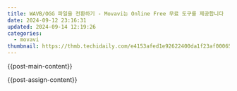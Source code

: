```yaml
---
title: WAVB/OGG 파일을 전환하기 - Movavi는 Online Free 무료 도구를 제공합니다
date: 2024-09-12 23:16:31
updated: 2024-09-14 12:19:26
categories:
  - movavi
thumbnail: https://thmb.techidaily.com/e4153afed1e92622400da1f23af00065eea1b192cd93ff6944ff52852a93aa8f.png
---
```


{{post-main-content}}

<ins class="adsbygoogle"
     style="display:block"
     data-ad-format="autorelaxed"
     data-ad-client="ca-pub-7571918770474297"
     data-ad-slot="1223367746"></ins>

{{post-assign-content}}

<ins class="adsbygoogle"
     style="display:block"
     data-ad-client="ca-pub-7571918770474297"
     data-ad-slot="8358498916"
     data-ad-format="auto"
     data-full-width-responsive="true"></ins>

